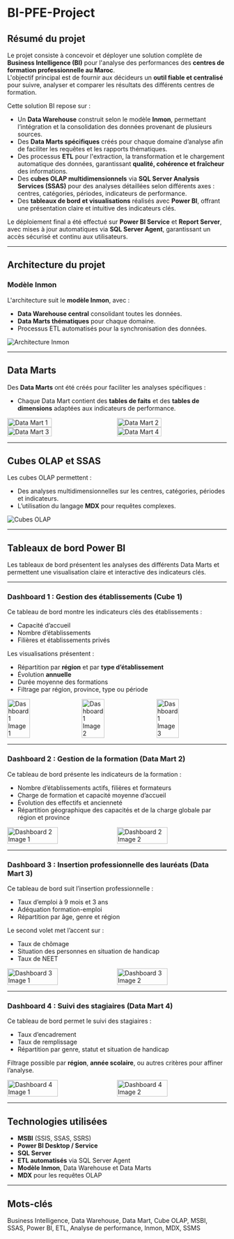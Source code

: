 # BI-PFE-Project

## Résumé du projet
Le projet consiste à concevoir et déployer une solution complète de **Business Intelligence (BI)** pour l'analyse des performances des **centres de formation professionnelle au Maroc**.  
L'objectif principal est de fournir aux décideurs un **outil fiable et centralisé** pour suivre, analyser et comparer les résultats des différents centres de formation.

Cette solution BI repose sur :  
- Un **Data Warehouse** construit selon le modèle **Inmon**, permettant l’intégration et la consolidation des données provenant de plusieurs sources.  
- Des **Data Marts spécifiques** créés pour chaque domaine d’analyse afin de faciliter les requêtes et les rapports thématiques.  
- Des processus **ETL** pour l'extraction, la transformation et le chargement automatique des données, garantissant **qualité, cohérence et fraîcheur** des informations.  
- Des **cubes OLAP multidimensionnels** via **SQL Server Analysis Services (SSAS)** pour des analyses détaillées selon différents axes : centres, catégories, périodes, indicateurs de performance.  
- Des **tableaux de bord et visualisations** réalisés avec **Power BI**, offrant une présentation claire et intuitive des indicateurs clés.  

Le déploiement final a été effectué sur **Power BI Service** et **Report Server**, avec mises à jour automatiques via **SQL Server Agent**, garantissant un accès sécurisé et continu aux utilisateurs.

---

## Architecture du projet

### Modèle Inmon
L'architecture suit le **modèle Inmon**, avec :  
- **Data Warehouse central** consolidant toutes les données.  
- **Data Marts thématiques** pour chaque domaine.  
- Processus ETL automatisés pour la synchronisation des données.  

![Architecture Inmon](img/ARCH.png)

---

## Data Marts
Des **Data Marts** ont été créés pour faciliter les analyses spécifiques :  
- Chaque Data Mart contient des **tables de faits** et des **tables de dimensions** adaptées aux indicateurs de performance.

<div style="display: flex; flex-wrap: wrap;">
  <img src="img/DM1.png" alt="Data Mart 1" width="45%" style="margin-right: 5%;">
  <img src="img/DM2.png" alt="Data Mart 2" width="45%">
  <img src="img/DM3.png" alt="Data Mart 3" width="45%" style="margin-right: 5%;">
  <img src="img/DM4.png" alt="Data Mart 4" width="45%">
</div>

---

## Cubes OLAP et SSAS
Les cubes OLAP permettent :  
- Des analyses multidimensionnelles sur les centres, catégories, périodes et indicateurs.  
- L’utilisation du langage **MDX** pour requêtes complexes.  

![Cubes OLAP](img/CUBE.png)

---

## Tableaux de bord Power BI

Les tableaux de bord présentent les analyses des différents Data Marts et permettent une visualisation claire et interactive des indicateurs clés.

---

### Dashboard 1 : Gestion des établissements (Cube 1)
Ce tableau de bord montre les indicateurs clés des établissements :  
- Capacité d’accueil  
- Nombre d’établissements  
- Filières et établissements privés  

Les visualisations présentent :  
- Répartition par **région** et par **type d’établissement**  
- Évolution **annuelle**  
- Durée moyenne des formations  
- Filtrage par région, province, type ou période  

<div style="display: flex; flex-wrap: wrap;">
  <img src="img/DASH1.png" alt="Dashboard 1 Image 1" width="32%" style="margin-right: 2%;">
  <img src="img/DASH11.png" alt="Dashboard 1 Image 2" width="32%" style="margin-right: 2%;">
  <img src="img/DASH111.png" alt="Dashboard 1 Image 3" width="32%">
</div>

---

### Dashboard 2 : Gestion de la formation (Data Mart 2)
Ce tableau de bord présente les indicateurs de la formation :  
- Nombre d’établissements actifs, filières et formateurs  
- Charge de formation et capacité moyenne d’accueil  
- Évolution des effectifs et ancienneté  
- Répartition géographique des capacités et de la charge globale par région et province  

<div style="display: flex; flex-wrap: wrap;">
  <img src="img/DASH3.png" alt="Dashboard 2 Image 1" width="48%" style="margin-right: 2%;">
  <img src="img/DASH33.png" alt="Dashboard 2 Image 2" width="48%">
</div>

---

### Dashboard 3 : Insertion professionnelle des lauréats (Data Mart 3)
Ce tableau de bord suit l’insertion professionnelle :  
- Taux d’emploi à 9 mois et 3 ans  
- Adéquation formation-emploi  
- Répartition par âge, genre et région  

Le second volet met l’accent sur :  
- Taux de chômage  
- Situation des personnes en situation de handicap  
- Taux de NEET  

<div style="display: flex; flex-wrap: wrap;">
  <img src="img/DASH4.png" alt="Dashboard 3 Image 1" width="48%" style="margin-right: 2%;">
  <img src="img/DASH44.png" alt="Dashboard 3 Image 2" width="48%">
</div>

---

### Dashboard 4 : Suivi des stagiaires (Data Mart 4)
Ce tableau de bord permet le suivi des stagiaires :  
- Taux d’encadrement  
- Taux de remplissage  
- Répartition par genre, statut et situation de handicap  

Filtrage possible par **région**, **année scolaire**, ou autres critères pour affiner l’analyse.

<div style="display: flex; flex-wrap: wrap;">
  <img src="img/DASH2.png" alt="Dashboard 4 Image 1" width="48%" style="margin-right: 2%;">
  <img src="img/DASH22.png" alt="Dashboard 4 Image 2" width="48%">
</div>


---

## Technologies utilisées
- **MSBI** (SSIS, SSAS, SSRS)  
- **Power BI Desktop / Service**  
- **SQL Server**  
- **ETL automatisés** via SQL Server Agent  
- **Modèle Inmon**, Data Warehouse et Data Marts  
- **MDX** pour les requêtes OLAP

---

## Mots-clés
Business Intelligence, Data Warehouse, Data Mart, Cube OLAP, MSBI, SSAS, Power BI, ETL, Analyse de performance, Inmon, MDX, SSMS
